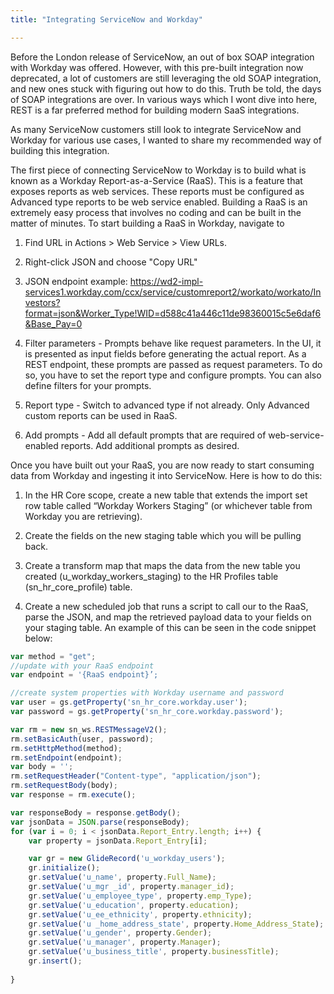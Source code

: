 ```yaml
---
title: "Integrating ServiceNow and Workday"

---
```


Before the London release of ServiceNow, an out of box SOAP integration with Workday was offered.  However, with this pre-built integration now deprecated, a lot of customers are still leveraging the old SOAP integration, and new ones stuck with figuring out how to do this.  Truth be told, the days of SOAP integrations are over.  In various ways which I wont dive into here, REST is a far preferred method for building modern SaaS integrations.

As many ServiceNow customers still look to integrate ServiceNow and Workday for various use cases, I wanted to share my recommended way of building this integration.

The first piece of connecting ServiceNow to Workday is to build what is known as a Workday Report-as-a-Service (RaaS).  This is a feature that exposes reports as web services. These reports must be configured as Advanced type reports to be web service enabled.
Building a RaaS is an extremely easy process that involves no coding and can be built in the matter of minutes.  To start building a RaaS in Workday, navigate to

1. Find URL in Actions > Web Service > View URLs.

2. Right-click JSON and choose "Copy URL"

3. JSON endpoint example: https://wd2-impl-services1.workday.com/ccx/service/customreport2/workato/workato/Investors?format=json&Worker_Type!WID=d588c41a446c11de98360015c5e6daf6&Base_Pay=0

4. Filter parameters - Prompts behave like request parameters. In the UI, it is presented as input fields before generating the actual report.  As a REST endpoint, these prompts are passed as request parameters. To do so, you have to set the report type and configure prompts. You can also define filters for your prompts.

5. Report type - Switch to advanced type if not already. Only Advanced custom reports can be used in RaaS.

6. Add prompts - Add all default prompts that are required of web-service-enabled reports. Add additional prompts as desired.

Once you have built out your RaaS, you are now ready to start consuming data from Workday and ingesting it into ServiceNow.  Here is how to do this:

1.	In the HR Core scope, create a new table that extends the import set row table called “Workday Workers Staging” (or whichever table from Workday you are retrieving).

2.	Create the fields on the new staging table which you will be pulling back.

3.	Create a transform map that maps the data from the new table you created (u_workday_workers_staging) to the HR Profiles table (sn_hr_core_profile) table.

4.	Create a new scheduled job that runs a script to call our to the RaaS, parse the JSON, and map the retrieved payload data to your fields on your staging table.  An example of this can be seen in the code snippet below:

 
```javascript
var method = "get";
//update with your RaaS endpoint
var endpoint = '{RaaS endpoint}’;

//create system properties with Workday username and password
var user = gs.getProperty('sn_hr_core.workday.user');
var password = gs.getProperty('sn_hr_core.workday.password');

var rm = new sn_ws.RESTMessageV2();
rm.setBasicAuth(user, password);
rm.setHttpMethod(method);
rm.setEndpoint(endpoint);
var body = '';
rm.setRequestHeader("Content-type", "application/json");
rm.setRequestBody(body);
var response = rm.execute();

var responseBody = response.getBody();
var jsonData = JSON.parse(responseBody);
for (var i = 0; i < jsonData.Report_Entry.length; i++) {
	var property = jsonData.Report_Entry[i];

	var gr = new GlideRecord('u_workday_users');
	gr.initialize();
	gr.setValue('u_name', property.Full_Name);
	gr.setValue('u_mgr _id', property.manager_id);
	gr.setValue('u_employee_type', property.emp_Type);
	gr.setValue('u_education', property.education);
	gr.setValue('u_ee_ethnicity', property.ethnicity);
	gr.setValue('u _home_address_state', property.Home_Address_State);
	gr.setValue('u_gender', property.Gender);
	gr.setValue('u_manager', property.Manager);
	gr.setValue('u_business_title', property.businessTitle);
	gr.insert();
  
}
```
